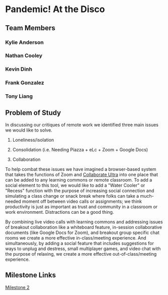 # Pandemic! At the Disco

## Team Members
### Kylie Anderson
### Nathan Cooley
### Kevin Dinh
### Frank Gonzalez
### Tony Liang

## Problem of Study
In discussing our critiques of remote work we identified three main issues we would like to solve.

1. Loneliness/isolation

2. Consolidation (i.e. Needing Piazza + eLc + Zoom + Google Docs)

3. Collaboration

To help combat these issues we have imagined a browser-based system that takes the functions of Zoom and [Collaborate Ultra](https://utlv.screenstepslive.com/s/faculty/m/54123/l/534959-collaborate-ultra-interface) into one place that can be added to any learning commons or remote classroom. To add a social element to this tool, we would like to add a "Water Cooler" or "Recess" function with the purpose of increasing social connection and simulating a class change or snack break where folks can take a much-needed moment off between video calls or assignments; we think productivity is just as important as trust and community in a classroom or work environment. Distractions can be a good thing.

By combining live video calls with learning commons and addressing issues of breakout collaboration like a whiteboard feature, in-session collaborative documents (like Google Docs for Zoom), and breakout group specific chat rooms we create a more effective in-class/meeting experience. And simultaneously, by adding a social feature that includes suggestions for ways to unplug and destress, small multiplayer games, and video chat with the purpose of relaxing, we create a more effective out-of-class/meeting experience.


## Milestone Links
[Milestone 2](Milestones/milestone2.md)
